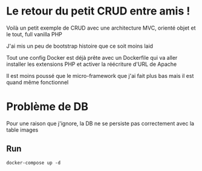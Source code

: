 # Le retour du petit CRUD entre amis !
Voilà un petit exemple de CRUD avec une architecture MVC, 
orienté objet et le tout, full vanilla PHP

J'ai mis un peu de bootstrap histoire que ce soit
moins laid

Tout une config Docker est déjà prête avec un Dockerfile 
qui va aller installer les extensions PHP et activer la 
réécriture d'URL de Apache

Il est moins poussé que le micro-framework que j'ai fait plus bas
mais il est quand même fonctionnel

# Problème de DB
Pour une raison que j'ignore, la DB ne se persiste pas correctement avec la table
images

## Run
```
docker-compose up -d
```